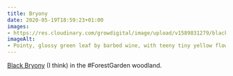 ```yaml
---
title: Bryony
date: 2020-05-19T18:59:23+01:00
images:
- https://res.cloudinary.com/growdigital/image/upload/v1589831279/black-bryony-428451.jpg
imageAlt:
- Pointy, glossy green leaf by barbed wine, with teeny tiny yellow flowers
---
```


[Black Bryony](https://en.wikipedia.org/wiki/Dioscorea_communis) (I think) in the #ForestGarden woodland.
